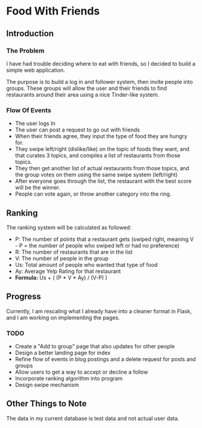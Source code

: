 # Food With Friends 

## Introduction

### The Problem

I have had trouble deciding where to eat with friends, so I decided to build a simple web application. 

The purpose is to build a log in and follower system, then invite people into groups. These groups will allow the user and their friends to find restaurants around their area using a nice Tinder-like system.

### Flow Of Events

- The user logs In
- The user can post a request to go out with friends
- When their friends agree, they input the type of food they are hungry for.
- They swipe left/right (dislike/like) on the topic of foods they want, and that curates 3 topics, and compiles a list of restaurants from those topics.
- They then get another list of actual restaurants from those topics, and the group votes on them using the same swipe system (left/right)
- After everyone goes through the list, the restaurant with the best score will be the winner. 
- People can vote again, or throw another category into the ring.

## Ranking

The ranking system will be calculated as followed:

- P: The number of points that a restaurant gets (swiped right, meaning V - P = the number of people who swiped left or had no preference)
- R: The number of restaurants that are in the list
- V: The number of people in the group
- Us: Total amount of people who wanted that type of food
- Ay: Average Yelp Rating for that restaurant
- **Formula:** Us + ( (P * V * Ay)  / (V-P) )

## Progress

Currently, I am rescaling what I already have into a cleaner format in Flask, and I am working on implementing the pages.

### TODO

- Create a "Add to group" page that also updates for other people
- Design a better landing page for index
- Refine flow of events in blog postings and a delete request for posts and groups
- Allow users to get a way to accept or decline a follow
- Incorporate ranking algorithm into program
- Design swipe mechanism

## Other Things to Note

The data in my current database is test data and not actual user data.